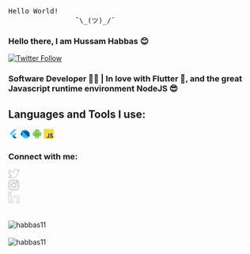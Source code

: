 <pre>
<span>Hello World!</span>
                ¯\_(ツ)_/¯
</pre>


### Hello there, I am Hussam Habbas 😊

[![Twitter Follow](https://img.shields.io/twitter/follow/HussamHabbas?color=1DA1F2&logo=twitter&style=for-the-badge)](https://twitter.com/intent/follow?original_referer=https://github.com/HussamHabbas&screen_name=HussamHabbas)
<br/>
### Software Developer 👨‍💻 | In love with Flutter 📱, and the great Javascript runtime environment NodeJS 😎


## Languages and Tools I use:

<code><img height="20" src="https://raw.githubusercontent.com/github/explore/80688e429a7d4ef2fca1e82350fe8e3517d3494d/topics/flutter/flutter.png"></code>
<code><img height="20" src="https://raw.githubusercontent.com/github/explore/80688e429a7d4ef2fca1e82350fe8e3517d3494d/topics/dart/dart.png"></code>
<code><img height="20" src="https://raw.githubusercontent.com/github/explore/80688e429a7d4ef2fca1e82350fe8e3517d3494d/topics/android/android.png"></code>
<code><img height="20" src="https://raw.githubusercontent.com/github/explore/80688e429a7d4ef2fca1e82350fe8e3517d3494d/topics/javascript/javascript.png"></code>

### Connect with me:
[<img alt="Twitter" width="22px" src="/assets/twitter.png" />][twitter]     
[<img alt="LinkedIn" width="22px" src="/assets/instagram.png" />][instagram]     
[<img alt="Instagram" width="22px" src="/assets/linkedIn.png" />][linkedin]

<br />

[twitter]: https://twitter.com/HussamHabbas
[instagram]: https://www.instagram.com/habbashussam11
[linkedin]: https://www.linkedin.com/in/mhd-hussam-habbas-b37a00207/


<div><img align="center" src="https://github-readme-stats.vercel.app/api/top-langs/?username=habbas11&layout=compact&hide=html" alt="habbas11" /></div>
<br />
<div><img align="center" src="https://github-readme-stats.vercel.app/api?username=habbas11&show_icons=true" alt="habbas11" /></div>

